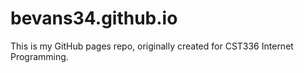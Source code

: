 # bevans34.github.io
This is my GitHub pages repo, originally created for CST336 Internet Programming.

